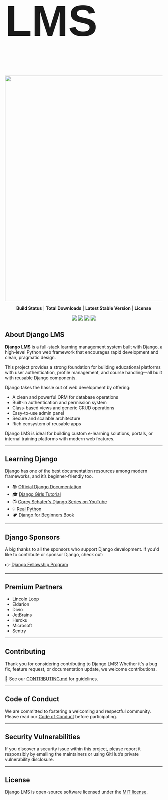 <p align="center">
<h1 style="font-size:10em; font-family:Arial, sans-serif;">LMS</h1>
  <div align ="center">
  <img src="https://static.djangoproject.com/img/logos/django-logo-positive.svg" width="720" />
  </div>
</p>

<p align="center">
  <b href="https://img.shields.io/badge/build-passing-brightgreen">Build Status</b> |
  <b href="https://img.shields.io/badge/downloads-10k-blue">Total Downloads</b> |
  <b href="https://img.shields.io/badge/version-1.0.0-blueviolet">Latest Stable Version</b> |
  <b href="https://img.shields.io/badge/license-MIT-lightgrey">License</b>
</p>

<p align="center">
  <img src="https://img.shields.io/badge/build-passing-brightgreen" />
  <img src="https://img.shields.io/badge/downloads-10k-blue" />
  <img src="https://img.shields.io/badge/version-1.0.0-blueviolet" />
  <img src="https://img.shields.io/badge/license-MIT-lightgrey" />
</p>


<!-- 
| Build Status | Total Downloads | Latest Stable Version | License |
|--------------|------------------|------------------------|---------|
| ![Build](https://img.shields.io/badge/build-passing-brightgreen) | ![Downloads](https://img.shields.io/badge/downloads-10k-blue) | ![Version](https://img.shields.io/badge/version-1.0.0-blueviolet) | ![License](https://img.shields.io/badge/license-MIT-lightgrey) |

--- -->

## About Django LMS

**Django LMS** is a full-stack learning management system built with [Django](https://www.djangoproject.com/), a high-level Python web framework that encourages rapid development and clean, pragmatic design.

This project provides a strong foundation for building educational platforms with user authentication, profile management, and course handling—all built with reusable Django components.

Django takes the hassle out of web development by offering:

- A clean and powerful ORM for database operations
- Built-in authentication and permission system
- Class-based views and generic CRUD operations
- Easy-to-use admin panel
- Secure and scalable architecture
- Rich ecosystem of reusable apps

Django LMS is ideal for building custom e-learning solutions, portals, or internal training platforms with modern web features.

---

## Learning Django

Django has one of the best documentation resources among modern frameworks, and it’s beginner-friendly too.

- 📚 [Official Django Documentation](https://docs.djangoproject.com/en/stable/)
- 🎓 [Django Girls Tutorial](https://tutorial.djangogirls.org/)
- 📺 [Corey Schafer's Django Series on YouTube](https://www.youtube.com/playlist?list=PL-osiE80TeTt2d9bfVyTiXJA-UTHn6WwU)
- 💡 [Real Python](https://realpython.com/tutorials/django/)
- 🏕️ [Django for Beginners Book](https://djangoforbeginners.com/)

---

## Django Sponsors

A big thanks to all the sponsors who support Django development. If you'd like to contribute or sponsor Django, check out:

👉 [Django Fellowship Program](https://www.djangoproject.com/fundraising/)

---

## Premium Partners

- Lincoln Loop  
- Eldarion  
- Divio  
- JetBrains  
- Heroku  
- Microsoft  
- Sentry

---

## Contributing

Thank you for considering contributing to Django LMS! Whether it's a bug fix, feature request, or documentation update, we welcome contributions.

📄 See our [CONTRIBUTING.md](CONTRIBUTING.md) for guidelines.

---

## Code of Conduct

We are committed to fostering a welcoming and respectful community. Please read our [Code of Conduct](CODE_OF_CONDUCT.md) before participating.

---

## Security Vulnerabilities

If you discover a security issue within this project, please report it responsibly by emailing the maintainers or using GitHub’s private vulnerability disclosure.

---

## License

Django LMS is open-source software licensed under the [MIT license](LICENSE).
